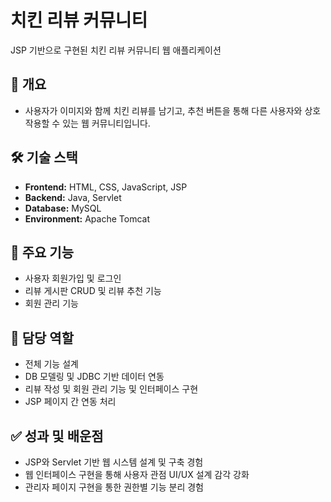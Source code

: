 # 치킨 리뷰 커뮤니티

JSP 기반으로 구현된 치킨 리뷰 커뮤니티 웹 애플리케이션

## 📌 개요
- 사용자가 이미지와 함께 치킨 리뷰를 남기고, 추천 버튼을 통해 다른 사용자와 상호작용할 수 있는 웹 커뮤니티입니다.

## 🛠 기술 스택
- **Frontend:** HTML, CSS, JavaScript, JSP
- **Backend:** Java, Servlet
- **Database:** MySQL
- **Environment:** Apache Tomcat

## 🧩 주요 기능
- 사용자 회원가입 및 로그인
- 리뷰 게시판 CRUD 및 리뷰 추천 기능
- 회원 관리 기능

## 💼 담당 역할
- 전체 기능 설계
- DB 모델링 및 JDBC 기반 데이터 연동
- 리뷰 작성 및 회원 관리 기능 및 인터페이스 구현
- JSP 페이지 간 연동 처리

## ✅ 성과 및 배운점
- JSP와 Servlet 기반 웹 시스템 설계 및 구축 경험
- 웹 인터페이스 구현을 통해 사용자 관점 UI/UX 설계 감각 강화
- 관리자 페이지 구현을 통한 권한별 기능 분리 경험
